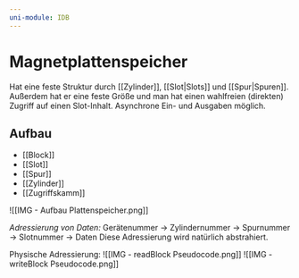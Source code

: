 ```yaml
---
uni-module: IDB
---
```


# Magnetplattenspeicher

Hat eine feste Struktur durch [[Zylinder]], [[Slot|Slots]] und [[Spur|Spuren]]. Außerdem hat er eine feste Größe und man hat einen wahlfreien (direkten) Zugriff auf einen Slot-Inhalt. Asynchrone Ein- und Ausgaben möglich.

## Aufbau

- [[Block]]
- [[Slot]]
- [[Spur]]
- [[Zylinder]]
- [[Zugriffskamm]]

![[IMG - Aufbau Plattenspeicher.png]]

_Adressierung von Daten:_
Gerätenummer → Zylindernummer → Spurnummer → Slotnummer → Daten
Diese Adressierung wird natürlich abstrahiert.

Physische Adressierung:
![[IMG - readBlock Pseudocode.png]]
![[IMG - writeBlock Pseudocode.png]]
